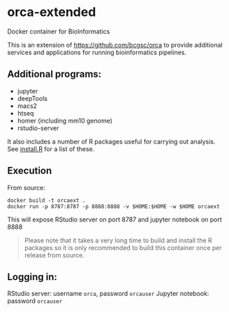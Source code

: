 # orca-extended
Docker container for BioInformatics

This is an extension of https://github.com/bcgsc/orca to provide additional services and applications for running
bioinformatics pipelines.

## Additional programs:

- jupyter
- deepTools
- macs2
- htseq
- homer (including mm10 genome)
- rstudio-server

It also includes a number of R packages useful for carrying out analysis. See [install.R](./install.R) for
a list of these.

## Execution

From source:

```
docker build -t orcaext .
docker run -p 8787:8787 -p 8888:8888 -v $HOME:$HOME -w $HOME orcaext
```

This will expose RStudio server on port 8787 and jupyter notebook on port 8888

> Please note that it takes a very long time to build and install the R packages so it is only recommended to build
> this container once per release from source.

## Logging in:

RStudio server: username `orca`, password `orcauser`
Jupyter notebook: password `orcauser`

